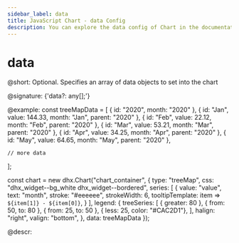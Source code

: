 ```yaml
---
sidebar_label: data
title: JavaScript Chart - data Config 
description: You can explore the data config of Chart in the documentation of the DHTMLX JavaScript UI library. Browse developer guides and API reference, try out code examples and live demos, and download a free 30-day evaluation version of DHTMLX Suite 7.
---
```


# data

@short: Optional. Specifies an array of data objects to set into the chart

@signature: {'data?: any[];'}

@example:
const treeMapData = [
    { id: "2020", month: "2020" },
    { id: "Jan", value: 144.33, month: "Jan", parent: "2020" },
    { id: "Feb", value: 22.12, month: "Feb", parent: "2020" },
    { id: "Mar", value: 53.21, month: "Mar", parent: "2020" },
    { id: "Apr", value: 34.25, month: "Apr", parent: "2020" },
    { id: "May", value: 64.65, month: "May", parent: "2020" },

    // more data
];

const chart = new dhx.Chart("chart_container", {
    type: "treeMap",
    css: "dhx_widget--bg_white dhx_widget--bordered",
    series: [
        {
            value: "value",
            text: "month",
            stroke: "#eeeeee",
            strokeWidth: 6, 
            tooltipTemplate: item => `${item[1]} - ${item[0]}`,
        }
    ],
    legend: {
        treeSeries: [
			{ greater: 80 },
			{ from: 50, to: 80 },
			{ from: 25, to: 50 },
			{ less: 25, color: "#CAC2D1"},
	    ],
        halign: "right",
        valign: "bottom",
    },
    data: treeMapData
});


@descr:
